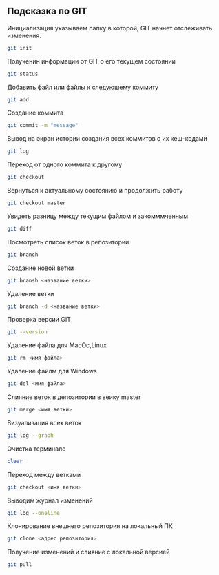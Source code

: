 ## Подсказка по GIT 
Инициализация:указываем папку в которой, GIT начнет отслеживать изменения.
```sh
git init
```
Полученин информации от GIT о его текущем состоянии
```sh
git status
```
Добавить файл или файлы к следуюшему коммиту
```sh
git add
```
Создание коммита
```sh
git commit -m "message"
```
Вывод на экран истории создания всех коммитов с их кеш-кодами
```sh
git log
```
Переход от одного коммита к другому
```sh
git checkout
```
Вернуться к актуальному состоянию и продолжить работу
```sh
git checkout master
```
Увидеть разницу между текущим файлом и закомммченным
```sh
git diff
```
Посмотреть список веток в репозитории
```sh
git branch
```
Создание новой ветки
```sh
git bransh <название ветки>
```
Удаление ветки
```sh
git branch -d <название ветки>
```
Проверка версии GIT
```sh
git --version
```

Удаление файла для MacOc,Linux
```sh
git rm <имя файла>
```
Удаление файлм для Windows
```sh
git del <имя файла>
```
Слияние веток в депозитории в веику master
```sh
git merge <имя ветки>
```
Визуализация всех веток 
```sh
git log --graph
```
Очистка терминало
```sh
clear
```
Переход между ветками
```sh
git checkout <имя ветки>
```
Выводим журнал изменений
```sh
git log --oneline
```
Клонирование внешнего репозитория на локальный ПК
```sh
git clone <адрес репозитория>
```
Получение изменений и слияние с локальной версией
```sh
git pull
```






